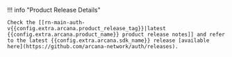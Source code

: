 !!! info "Product Release Details"

    Check the [[rn-main-auth-v{{config.extra.arcana.product_release_tag}}|latest {{config.extra.arcana.product_name}} product release notes]] and refer to the latest {{config.extra.arcana.sdk_name}} release [available here](https://github.com/arcana-network/auth/releases).
